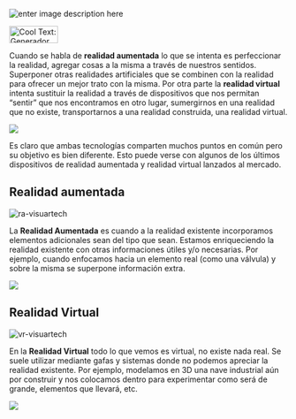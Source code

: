 ![enter image description here](https://images.cooltext.com/5136777.png)

<a href="http://es.cooltext.com" target="_top"><img src="https://cooltext.com/images/ct_button.gif" width="88" height="31" alt="Cool Text: Generador de Logotipos y Gráficos." /></a>

Cuando se habla de  **realidad aumentada**  lo que se intenta es perfeccionar la realidad, agregar cosas a la misma a través de nuestros sentidos. Superponer otras realidades artificiales que se combinen con la realidad para ofrecer un mejor trato con la misma. Por otra parte la  **realidad virtual**  intenta sustituir la realidad a través de dispositivos que nos permitan “sentir” que nos encontramos en otro lugar, sumergirnos en una realidad que no existe, transportarnos a una realidad construida, una realidad virtual.

![
](https://s3-us-west-2.amazonaws.com/devcodepro/media/blog/realidad-aumentada-realidad-virtual.png)

Es claro que ambas tecnologías comparten muchos puntos en común pero su objetivo es bien diferente. Esto puede verse con algunos de los últimos dispositivos de realidad aumentada y realidad virtual lanzados al mercado.

## Realidad aumentada

![ra-visuartech](http://www.visuartech.com/wp-content/uploads/2015/09/ra-visuartech.png)


La  **Realidad Aumentada**  es cuando a la realidad existente incorporamos elementos adicionales sean del tipo que sean. Estamos enriqueciendo la realidad existente con otras informaciones útiles y/o necesarias. Por ejemplo, cuando enfocamos hacia un elemento real (como una válvula) y sobre la misma se superpone información extra.

![
](https://i.kinja-img.com/gawker-media/image/upload/t_original/b6dihmcfc2cez9b6q0lo.gif)


## Realidad Virtual 
![vr-visuartech](http://www.visuartech.com/wp-content/uploads/2015/09/vr-visuartech.png)


En la  **Realidad Virtual**  todo lo que vemos es virtual, no existe nada real. Se suele utilizar mediante gafas y sistemas donde no podemos apreciar la realidad existente. Por ejemplo, modelamos en 3D una nave industrial aún por construir y nos colocamos dentro para experimentar como será de grande, elementos que llevará, etc.

![
](https://tctechcrunch2011.files.wordpress.com/2014/12/nimble.gif?w=640&h=347)

